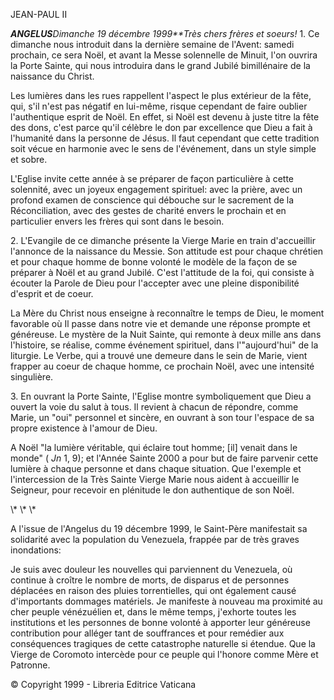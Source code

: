 JEAN-PAUL II

***ANGELUS****Dimanche 19 décembre 1999**Très chers frères et soeurs!* 1\. Ce dimanche nous introduit dans la dernière semaine de l'Avent: samedi prochain, ce sera Noël, et avant la Messe solennelle de Minuit, l'on ouvrira la Porte Sainte, qui nous introduira dans le grand Jubilé bimillénaire de la naissance du Christ.

Les lumières dans les rues rappellent l'aspect le plus extérieur de la fête, qui, s'il n'est pas négatif en lui-même, risque cependant de faire oublier l'authentique esprit de Noël. En effet, si Noël est devenu à juste titre la fête des dons, c'est parce qu'il célèbre le don par excellence que Dieu a fait à l'humanité dans la personne de Jésus. Il faut cependant que cette tradition soit vécue en harmonie avec le sens de l'événement, dans un style simple et sobre.

L'Eglise invite cette année à se préparer de façon particulière à cette solennité, avec un joyeux engagement spirituel: avec la prière, avec un profond examen de conscience qui débouche sur le sacrement de la Réconciliation, avec des gestes de charité envers le prochain et en particulier envers les frères qui sont dans le besoin.

2\. L'Evangile de ce dimanche présente la Vierge Marie en train d'accueillir l'annonce de la naissance du Messie. Son attitude est pour chaque chrétien et pour chaque homme de bonne volonté le modèle de la façon de se préparer à Noël et au grand Jubilé. C'est l'attitude de la foi, qui consiste à écouter la Parole de Dieu pour l'accepter avec une pleine disponibilité d'esprit et de coeur.

La Mère du Christ nous enseigne à reconnaître le temps de Dieu, le moment favorable où Il passe dans notre vie et demande une réponse prompte et généreuse. Le mystère de la Nuit Sainte, qui remonte à deux mille ans dans l'histoire, se réalise, comme événement spirituel, dans l'"aujourd'hui" de la liturgie. Le Verbe, qui a trouvé une demeure dans le sein de Marie, vient frapper au coeur de chaque homme, ce prochain Noël, avec une intensité singulière.

3. En ouvrant la Porte Sainte, l'Eglise montre symboliquement que Dieu a ouvert la voie du salut à tous. Il revient à chacun de répondre, comme Marie, un "oui" personnel et sincère, en ouvrant à son tour l'espace de sa propre existence à l'amour de Dieu.

A Noël "la lumière véritable, qui éclaire tout homme; \[il\] venait dans le monde" ( *Jn* 1, 9); et l'Année Sainte 2000 a pour but de faire parvenir cette lumière à chaque personne et dans chaque situation. Que l'exemple et l'intercession de la Très Sainte Vierge Marie nous aident à accueillir le Seigneur, pour recevoir en plénitude le don authentique de son Noël.

\\* \\* \\*

A l'issue de l'Angelus du 19 décembre 1999, le Saint-Père manifestait sa solidarité avec la population du Venezuela, frappée par de très graves inondations:

Je suis avec douleur les nouvelles qui parviennent du Venezuela, où continue à croître le nombre de morts, de disparus et de personnes déplacées en raison des pluies torrentielles, qui ont également causé d'importants dommages matériels. Je manifeste à nouveau ma proximité au cher peuple vénézuélien et, dans le même temps, j'exhorte toutes les institutions et les personnes de bonne volonté à apporter leur généreuse contribution pour alléger tant de souffrances et pour remédier aux conséquences tragiques de cette catastrophe naturelle si étendue. Que la Vierge de Coromoto intercède pour ce peuple qui l'honore comme Mère et Patronne.

© Copyright 1999 - Libreria Editrice Vaticana